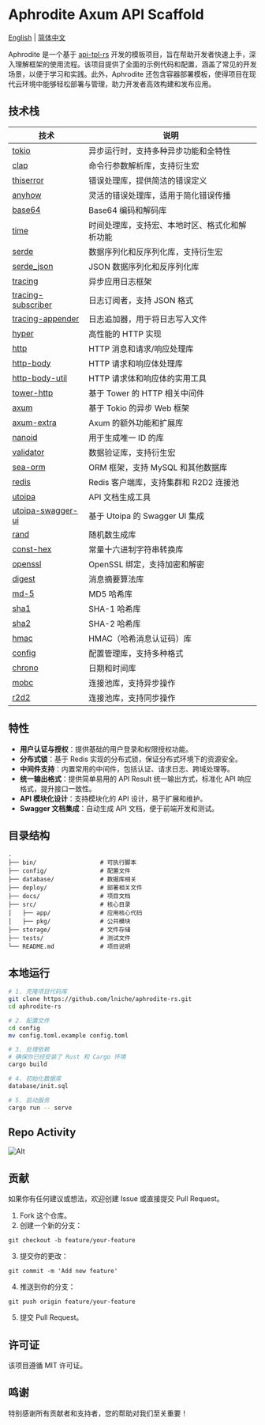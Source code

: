 # Aphrodite Axum API Scaffold

[English](README.md) | [简体中文](README-zh.md)

Aphrodite 是一个基于 [api-tpl-rs](https://github.com/shenghui0779/yiirs) 开发的模板项目，旨在帮助开发者快速上手，深入理解框架的使用流程。该项目提供了全面的示例代码和配置，涵盖了常见的开发场景，以便于学习和实践。此外，Aphrodite 还包含容器部署模板，使得项目在现代云环境中能够轻松部署与管理，助力开发者高效构建和发布应用。

## 技术栈

| 技术                                                            | 说明                                           |
| --------------------------------------------------------------- | ---------------------------------------------- |
| [tokio](https://github.com/tokio-rs/tokio)                      | 异步运行时，支持多种异步功能和全特性           |
| [clap](https://github.com/clap-rs/clap)                         | 命令行参数解析库，支持衍生宏                   |
| [thiserror](https://github.com/dtolnay/thiserror)               | 错误处理库，提供简洁的错误定义                 |
| [anyhow](https://github.com/dtolnay/anyhow)                     | 灵活的错误处理库，适用于简化错误传播           |
| [base64](https://crates.io/crates/base64)                       | Base64 编码和解码库                            |
| [time](https://crates.io/crates/time)                           | 时间处理库，支持宏、本地时区、格式化和解析功能 |
| [serde](https://serde.rs/)                                      | 数据序列化和反序列化库，支持衍生宏             |
| [serde_json](https://crates.io/crates/serde_json)               | JSON 数据序列化和反序列化库                    |
| [tracing](https://github.com/tokio-rs/tracing)                  | 异步应用日志框架                               |
| [tracing-subscriber](https://github.com/tokio-rs/tracing)       | 日志订阅者，支持 JSON 格式                     |
| [tracing-appender](https://crates.io/crates/tracing-appender)   | 日志追加器，用于将日志写入文件                 |
| [hyper](https://github.com/hyperium/hyper)                      | 高性能的 HTTP 实现                             |
| [http](https://crates.io/crates/http)                           | HTTP 消息和请求/响应处理库                     |
| [http-body](https://crates.io/crates/http-body)                 | HTTP 请求和响应体处理库                        |
| [http-body-util](https://crates.io/crates/http-body-util)       | HTTP 请求体和响应体的实用工具                  |
| [tower-http](https://github.com/tower-rs/tower-http)            | 基于 Tower 的 HTTP 相关中间件                  |
| [axum](https://github.com/tokio-rs/axum)                        | 基于 Tokio 的异步 Web 框架                     |
| [axum-extra](https://crates.io/crates/axum-extra)               | Axum 的额外功能和扩展库                        |
| [nanoid](https://crates.io/crates/nanoid)                       | 用于生成唯一 ID 的库                           |
| [validator](https://github.com/Keats/validator)                 | 数据验证库，支持衍生宏                         |
| [sea-orm](https://github.com/SeaQL/sea-orm)                     | ORM 框架，支持 MySQL 和其他数据库              |
| [redis](https://github.com/redis/redis-rs)                      | Redis 客户端库，支持集群和 R2D2 连接池         |
| [utoipa](https://github.com/utahta/utoipa)                      | API 文档生成工具                               |
| [utoipa-swagger-ui](https://crates.io/crates/utoipa-swagger-ui) | 基于 Utoipa 的 Swagger UI 集成                 |
| [rand](https://crates.io/crates/rand)                           | 随机数生成库                                   |
| [const-hex](https://crates.io/crates/const-hex)                 | 常量十六进制字符串转换库                       |
| [openssl](https://crates.io/crates/openssl)                     | OpenSSL 绑定，支持加密和解密                   |
| [digest](https://crates.io/crates/digest)                       | 消息摘要算法库                                 |
| [md-5](https://crates.io/crates/md5)                            | MD5 哈希库                                     |
| [sha1](https://crates.io/crates/sha1)                           | SHA-1 哈希库                                   |
| [sha2](https://crates.io/crates/sha2)                           | SHA-2 哈希库                                   |
| [hmac](https://crates.io/crates/hmac)                           | HMAC（哈希消息认证码）库                       |
| [config](https://github.com/mehcode/config-rs)                  | 配置管理库，支持多种格式                       |
| [chrono](https://crates.io/crates/chrono)                       | 日期和时间库                                   |
| [mobc](https://crates.io/crates/mobc)                           | 连接池库，支持异步操作                         |
| [r2d2](https://crates.io/crates/r2d2)                           | 连接池库，支持同步操作                         |

## 特性

- **用户认证与授权**：提供基础的用户登录和权限授权功能。
- **分布式锁**：基于 Redis 实现的分布式锁，保证分布式环境下的资源安全。
- **中间件支持**：内置常用的中间件，包括认证、请求日志、跨域处理等。
- **统一输出格式**：提供简单易用的 API Result 统一输出方式，标准化 API 响应格式，提升接口一致性。
- **API 模块化设计**：支持模块化的 API 设计，易于扩展和维护。
- **Swagger 文档集成**：自动生成 API 文档，便于前端开发和测试。

## 目录结构

```
.
├── bin/                  # 可执行脚本
├── config/               # 配置文件
├── database/             # 数据库相关
├── deploy/               # 部署相关文件
├── docs/                 # 项目文档
├── src/                  # 核心目录
│   ├── app/              # 应用核心代码
│   ├── pkg/              # 公共模块
├── storage/              # 文件存储
├── tests/                # 测试文件
└── README.md             # 项目说明
```

## 本地运行

```bash
# 1. 克隆项目代码库
git clone https://github.com/lniche/aphrodite-rs.git
cd aphrodite-rs

# 2. 配置文件
cd config
mv config.toml.example config.toml

# 3. 处理依赖
# 确保你已经安装了 Rust 和 Cargo 环境
cargo build

# 4. 初始化数据库
database/init.sql

# 5. 启动服务
cargo run -- serve
```

## Repo Activity

![Alt](https://repobeats.axiom.co/api/embed/7d3f9b2c6f3ee0be57460b614334ff2739f36b92.svg "Repobeats analytics image")

## 贡献

如果你有任何建议或想法，欢迎创建 Issue 或直接提交 Pull Request。

1. Fork 这个仓库。
2. 创建一个新的分支：

```
git checkout -b feature/your-feature
```

3. 提交你的更改：

```
git commit -m 'Add new feature'
```

4. 推送到你的分支：

```
git push origin feature/your-feature
```

5. 提交 Pull Request。

## 许可证

该项目遵循 MIT 许可证。

## 鸣谢

特别感谢所有贡献者和支持者，您的帮助对我们至关重要！
